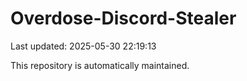 # Overdose-Discord-Stealer

Last updated: 2025-05-30 22:19:13

This repository is automatically maintained.
